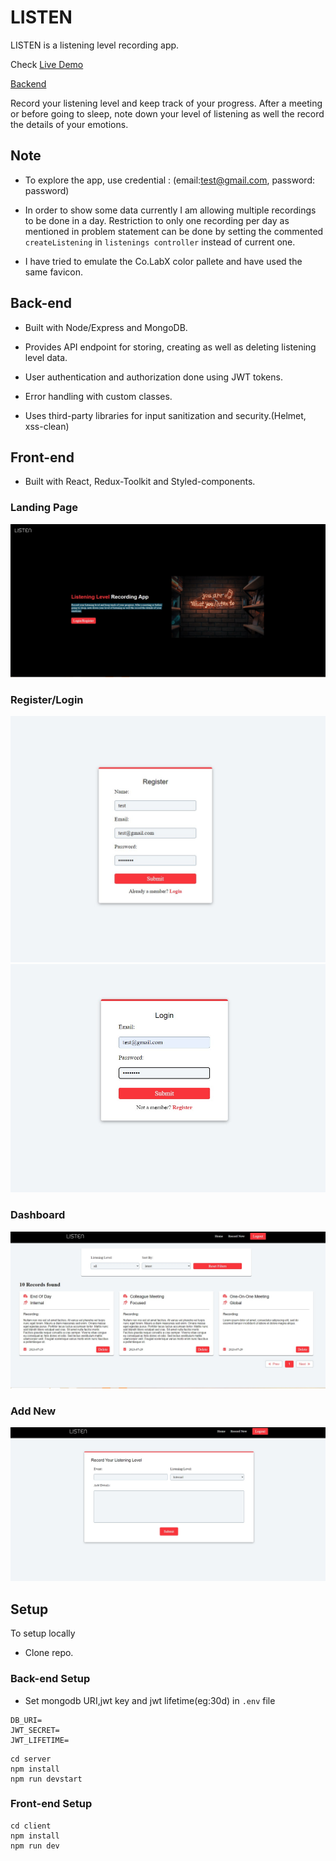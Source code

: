 # LISTEN

LISTEN is a listening level recording app.

Check [Live Demo](https://listen-app.onrender.com)

[Backend](https://listen-app-api-n3ia.onrender.com/api/v1/listenings)

Record your listening level and keep track of your progress. After a meeting or before going to sleep, note down your level of listening as well the record the details of your emotions.

## Note

- To explore the app, use credential : (email:test@gmail.com, password: password)

- In order to show some data currently I am allowing multiple recordings to be done in a day. Restriction to only one recording per day as mentioned in problem statement can be done by setting the commented `createListening` in `listenings controller` instead of current one.

- I have tried to emulate the Co.LabX color pallete and have used the same favicon.

## Back-end

- Built with Node/Express and MongoDB.

- Provides API endpoint for storing, creating as well as deleting listening level data.

- User authentication and authorization done using JWT tokens.

- Error handling with custom classes.

- Uses third-party libraries for input sanitization and security.(Helmet, xss-clean)

## Front-end

- Built with React, Redux-Toolkit and Styled-components.

### Landing Page

![Landing Page](/client/src/assets/screenshots/landing.jpg?raw=true)

### Register/Login

![Register](/client/src/assets/screenshots/register.jpg?raw=true)
![Login](/client/src/assets/screenshots/login.jpg?raw=true)

### Dashboard

![Dashboard](/client/src/assets/screenshots/dashboard.jpg?raw=true)

### Add New

![Add New](/client/src/assets/screenshots/addnew.jpg?raw=true)

## Setup

To setup locally

- Clone repo.

### Back-end Setup

- Set mongodb URI,jwt key and jwt lifetime(eg:30d) in `.env` file

```
DB_URI=
JWT_SECRET=
JWT_LIFETIME=
```

```
cd server
npm install
npm run devstart
```

### Front-end Setup

```
cd client
npm install
npm run dev
```
